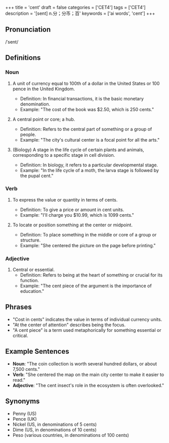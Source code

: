 +++
title = 'cent'
draft = false
categories = ['CET4']
tags = ['CET4']
description = '[sent] n.分；分币；百'
keywords = ['ai words', 'cent']
+++

## Pronunciation
/ˈsent/

## Definitions
### Noun
1. A unit of currency equal to 100th of a dollar in the United States or 100 pence in the United Kingdom.
   - Definition: In financial transactions, it is the basic monetary denomination.
   - Example: "The cost of the book was $2.50, which is 250 cents."

2. A central point or core; a hub.
   - Definition: Refers to the central part of something or a group of people.
   - Example: "The city's cultural center is a focal point for all the arts."

3. (Biology) A stage in the life cycle of certain plants and animals, corresponding to a specific stage in cell division.
   - Definition: In biology, it refers to a particular developmental stage.
   - Example: "In the life cycle of a moth, the larva stage is followed by the pupal cent."

### Verb
1. To express the value or quantity in terms of cents.
   - Definition: To give a price or amount in cent units.
   - Example: "I'll charge you $10.99, which is 1099 cents."

2. To locate or position something at the center or midpoint.
   - Definition: To place something in the middle or core of a group or structure.
   - Example: "She centered the picture on the page before printing."

### Adjective
1. Central or essential.
   - Definition: Refers to being at the heart of something or crucial for its function.
   - Example: "The cent piece of the argument is the importance of education."

## Phrases
- "Cost in cents" indicates the value in terms of individual currency units.
- "At the center of attention" describes being the focus.
- "A cent piece" is a term used metaphorically for something essential or critical.

## Example Sentences
- **Noun**: "The coin collection is worth several hundred dollars, or about 7,500 cents."
- **Verb**: "She centered the map on the main city center to make it easier to read."
- **Adjective**: "The cent insect's role in the ecosystem is often overlooked."

## Synonyms
- Penny (US)
- Pence (UK)
- Nickel (US, in denominations of 5 cents)
- Dime (US, in denominations of 10 cents)
- Peso (various countries, in denominations of 100 cents)
